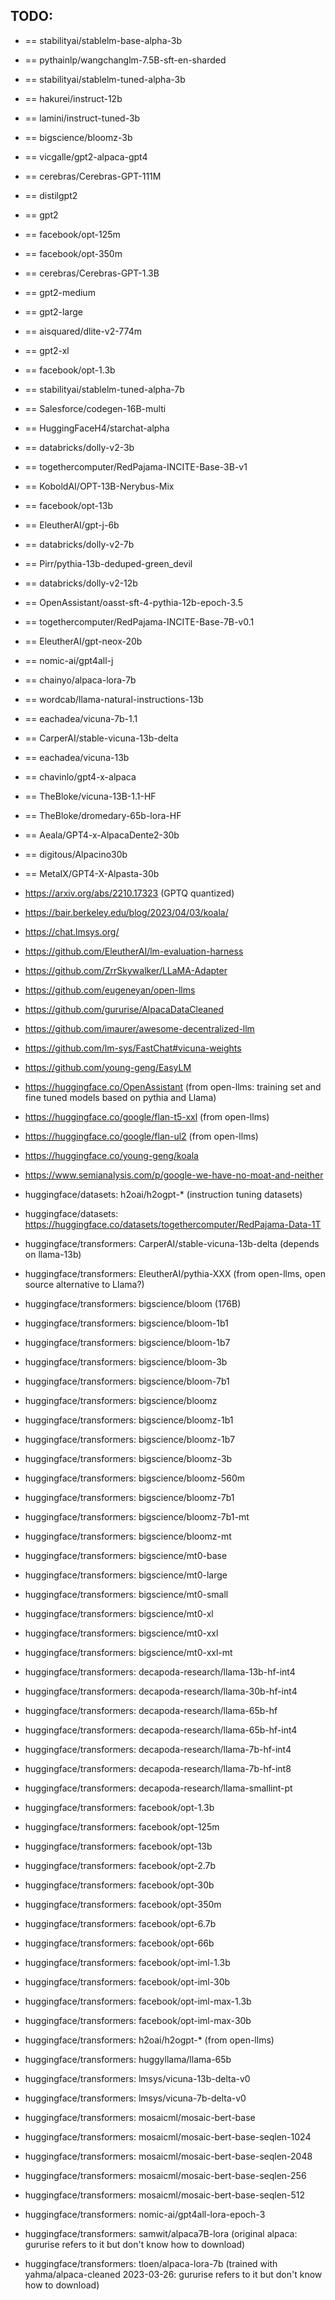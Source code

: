 ## TODO:

* == stabilityai/stablelm-base-alpha-3b
* == pythainlp/wangchanglm-7.5B-sft-en-sharded
* == stabilityai/stablelm-tuned-alpha-3b
* == hakurei/instruct-12b
* == lamini/instruct-tuned-3b
* == bigscience/bloomz-3b
* == vicgalle/gpt2-alpaca-gpt4
* == cerebras/Cerebras-GPT-111M
* == distilgpt2
* == gpt2
* == facebook/opt-125m
* == facebook/opt-350m
* == cerebras/Cerebras-GPT-1.3B
* == gpt2-medium
* == gpt2-large
* == aisquared/dlite-v2-774m
* == gpt2-xl
* == facebook/opt-1.3b
* == stabilityai/stablelm-tuned-alpha-7b
* == Salesforce/codegen-16B-multi
* == HuggingFaceH4/starchat-alpha
* == databricks/dolly-v2-3b
* == togethercomputer/RedPajama-INCITE-Base-3B-v1
* == KoboldAI/OPT-13B-Nerybus-Mix
* == facebook/opt-13b
* == EleutherAI/gpt-j-6b
* == databricks/dolly-v2-7b
* == Pirr/pythia-13b-deduped-green_devil
* == databricks/dolly-v2-12b
* == OpenAssistant/oasst-sft-4-pythia-12b-epoch-3.5
* == togethercomputer/RedPajama-INCITE-Base-7B-v0.1
* == EleutherAI/gpt-neox-20b
* == nomic-ai/gpt4all-j
* == chainyo/alpaca-lora-7b
* == wordcab/llama-natural-instructions-13b
* == eachadea/vicuna-7b-1.1
* == CarperAI/stable-vicuna-13b-delta
* == eachadea/vicuna-13b
* == chavinlo/gpt4-x-alpaca
* == TheBloke/vicuna-13B-1.1-HF
* == TheBloke/dromedary-65b-lora-HF
* == Aeala/GPT4-x-AlpacaDente2-30b
* == digitous/Alpacino30b
* == MetaIX/GPT4-X-Alpasta-30b

* https://arxiv.org/abs/2210.17323 (GPTQ quantized)
* https://bair.berkeley.edu/blog/2023/04/03/koala/
* https://chat.lmsys.org/
* https://github.com/EleutherAI/lm-evaluation-harness
* https://github.com/ZrrSkywalker/LLaMA-Adapter
* https://github.com/eugeneyan/open-llms
* https://github.com/gururise/AlpacaDataCleaned 
* https://github.com/imaurer/awesome-decentralized-llm
* https://github.com/lm-sys/FastChat#vicuna-weights
* https://github.com/young-geng/EasyLM
* https://huggingface.co/OpenAssistant (from open-llms: training set and fine tuned models based on pythia and Llama)
* https://huggingface.co/google/flan-t5-xxl (from open-llms)
* https://huggingface.co/google/flan-ul2 (from open-llms)
* https://huggingface.co/young-geng/koala
* https://www.semianalysis.com/p/google-we-have-no-moat-and-neither
* huggingface/datasets: h2oai/h2ogpt-* (instruction tuning datasets)
* huggingface/datasets: https://huggingface.co/datasets/togethercomputer/RedPajama-Data-1T
* huggingface/transformers: CarperAI/stable-vicuna-13b-delta (depends on llama-13b)
* huggingface/transformers: EleutherAI/pythia-XXX  (from open-llms, open source alternative to Llama?)
* huggingface/transformers: bigscience/bloom (176B) 
* huggingface/transformers: bigscience/bloom-1b1 
* huggingface/transformers: bigscience/bloom-1b7 
* huggingface/transformers: bigscience/bloom-3b 
* huggingface/transformers: bigscience/bloom-7b1 
* huggingface/transformers: bigscience/bloomz 
* huggingface/transformers: bigscience/bloomz-1b1 
* huggingface/transformers: bigscience/bloomz-1b7 
* huggingface/transformers: bigscience/bloomz-3b 
* huggingface/transformers: bigscience/bloomz-560m
* huggingface/transformers: bigscience/bloomz-7b1 
* huggingface/transformers: bigscience/bloomz-7b1-mt 
* huggingface/transformers: bigscience/bloomz-mt 
* huggingface/transformers: bigscience/mt0-base 
* huggingface/transformers: bigscience/mt0-large 
* huggingface/transformers: bigscience/mt0-small 
* huggingface/transformers: bigscience/mt0-xl 
* huggingface/transformers: bigscience/mt0-xxl 
* huggingface/transformers: bigscience/mt0-xxl-mt 
* huggingface/transformers: decapoda-research/llama-13b-hf-int4
* huggingface/transformers: decapoda-research/llama-30b-hf-int4
* huggingface/transformers: decapoda-research/llama-65b-hf
* huggingface/transformers: decapoda-research/llama-65b-hf-int4
* huggingface/transformers: decapoda-research/llama-7b-hf-int4
* huggingface/transformers: decapoda-research/llama-7b-hf-int8
* huggingface/transformers: decapoda-research/llama-smallint-pt
* huggingface/transformers: facebook/opt-1.3b 
* huggingface/transformers: facebook/opt-125m 
* huggingface/transformers: facebook/opt-13b 
* huggingface/transformers: facebook/opt-2.7b 
* huggingface/transformers: facebook/opt-30b 
* huggingface/transformers: facebook/opt-350m 
* huggingface/transformers: facebook/opt-6.7b 
* huggingface/transformers: facebook/opt-66b 
* huggingface/transformers: facebook/opt-iml-1.3b 
* huggingface/transformers: facebook/opt-iml-30b 
* huggingface/transformers: facebook/opt-iml-max-1.3b 
* huggingface/transformers: facebook/opt-iml-max-30b 
* huggingface/transformers: h2oai/h2ogpt-* (from open-llms)
* huggingface/transformers: huggyllama/llama-65b 
* huggingface/transformers: lmsys/vicuna-13b-delta-v0 
* huggingface/transformers: lmsys/vicuna-7b-delta-v0  
* huggingface/transformers: mosaicml/mosaic-bert-base
* huggingface/transformers: mosaicml/mosaic-bert-base-seqlen-1024
* huggingface/transformers: mosaicml/mosaic-bert-base-seqlen-2048
* huggingface/transformers: mosaicml/mosaic-bert-base-seqlen-256
* huggingface/transformers: mosaicml/mosaic-bert-base-seqlen-512
* huggingface/transformers: nomic-ai/gpt4all-lora-epoch-3 
* huggingface/transformers: samwit/alpaca7B-lora  (original alpaca: gururise refers to it but don't know how to download)
* huggingface/transformers: tloen/alpaca-lora-7b  (trained with yahma/alpaca-cleaned 2023-03-26: gururise refers to it but don't know how to download)
